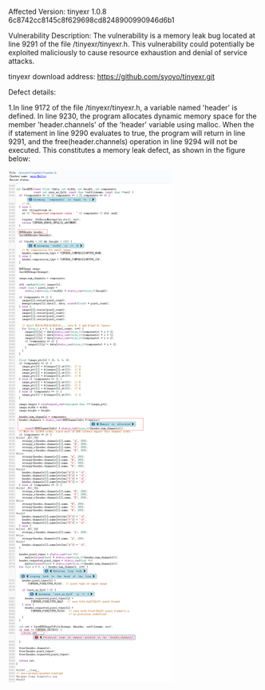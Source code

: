 Affected Version:
tinyexr 1.0.8 6c8742cc8145c8f629698cd8248900990946d6b1

Vulnerability Description:
The vulnerability is a memory leak bug located at line 9291 of the file /tinyexr/tinyexr.h. This vulnerability could potentially be exploited maliciously to cause resource exhaustion and denial of service attacks.

tinyexr download address:
https://github.com/syoyo/tinyexr.git

Defect details:

1.In line 9172 of the file /tinyexr/tinyexr.h, a variable named 'header' is defined. In line 9230, the program allocates dynamic memory space for the member 'header.channels' of the 'header' variable using malloc. When the if statement in line 9290 evaluates to true, the program will return in line 9291, and the free(header.channels) operation in line 9294 will not be executed. This constitutes a memory leak defect, as shown in the figure below:

![image](https://github.com/LuMingYinDetect/tinyexr_defects/blob/main/tinyexr_1.png)

